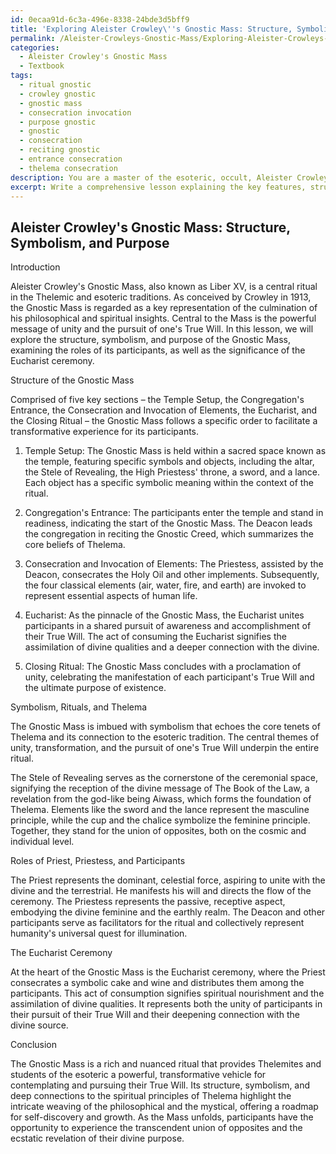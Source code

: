 ```yaml
---
id: 0ecaa91d-6c3a-496e-8338-24bde3d5bff9
title: 'Exploring Aleister Crowley\''s Gnostic Mass: Structure, Symbolism, and Purpose'
permalink: /Aleister-Crowleys-Gnostic-Mass/Exploring-Aleister-Crowleys-Gnostic-Mass-Structure-Symbolism-and-Purpose/
categories:
  - Aleister Crowley's Gnostic Mass
  - Textbook
tags:
  - ritual gnostic
  - crowley gnostic
  - gnostic mass
  - consecration invocation
  - purpose gnostic
  - gnostic
  - consecration
  - reciting gnostic
  - entrance consecration
  - thelema consecration
description: You are a master of the esoteric, occult, Aleister Crowley's Gnostic Mass and education, you have written many textbooks on the subject in ways that provide students with rich and deep understanding of the subject. You are being asked to write textbook-like sections on a topic and you do it with full context, explainability, and reliability in accuracy to the true facts of the topic at hand, in a textbook style that a student would easily be able to learn from, in a rich, engaging, and contextual way. Always include relevant context (such as formulas and history), related concepts, and in a way that someone can gain deep insights from.
excerpt: Write a comprehensive lesson explaining the key features, structure, and purpose of Aleister Crowley's Gnostic Mass, including its symbolism, rituals, and its relation to Thelema and the esoteric tradition. Provide insights on the roles of the priest, priestess, and participants, as well as the significance of the Eucharist ceremony at the heart of the Mass.
---
```


## Aleister Crowley's Gnostic Mass: Structure, Symbolism, and Purpose

Introduction

Aleister Crowley's Gnostic Mass, also known as Liber XV, is a central ritual in the Thelemic and esoteric traditions. As conceived by Crowley in 1913, the Gnostic Mass is regarded as a key representation of the culmination of his philosophical and spiritual insights. Central to the Mass is the powerful message of unity and the pursuit of one's True Will. In this lesson, we will explore the structure, symbolism, and purpose of the Gnostic Mass, examining the roles of its participants, as well as the significance of the Eucharist ceremony.

Structure of the Gnostic Mass

Comprised of five key sections – the Temple Setup, the Congregation's Entrance, the Consecration and Invocation of Elements, the Eucharist, and the Closing Ritual – the Gnostic Mass follows a specific order to facilitate a transformative experience for its participants.

1. Temple Setup: The Gnostic Mass is held within a sacred space known as the temple, featuring specific symbols and objects, including the altar, the Stele of Revealing, the High Priestess' throne, a sword, and a lance. Each object has a specific symbolic meaning within the context of the ritual.

2. Congregation's Entrance: The participants enter the temple and stand in readiness, indicating the start of the Gnostic Mass. The Deacon leads the congregation in reciting the Gnostic Creed, which summarizes the core beliefs of Thelema.

3. Consecration and Invocation of Elements: The Priestess, assisted by the Deacon, consecrates the Holy Oil and other implements. Subsequently, the four classical elements (air, water, fire, and earth) are invoked to represent essential aspects of human life.

4. Eucharist: As the pinnacle of the Gnostic Mass, the Eucharist unites participants in a shared pursuit of awareness and accomplishment of their True Will. The act of consuming the Eucharist signifies the assimilation of divine qualities and a deeper connection with the divine.

5. Closing Ritual: The Gnostic Mass concludes with a proclamation of unity, celebrating the manifestation of each participant's True Will and the ultimate purpose of existence.

Symbolism, Rituals, and Thelema

The Gnostic Mass is imbued with symbolism that echoes the core tenets of Thelema and its connection to the esoteric tradition. The central themes of unity, transformation, and the pursuit of one's True Will underpin the entire ritual.

The Stele of Revealing serves as the cornerstone of the ceremonial space, signifying the reception of the divine message of The Book of the Law, a revelation from the god-like being Aiwass, which forms the foundation of Thelema. Elements like the sword and the lance represent the masculine principle, while the cup and the chalice symbolize the feminine principle. Together, they stand for the union of opposites, both on the cosmic and individual level.

Roles of Priest, Priestess, and Participants

The Priest represents the dominant, celestial force, aspiring to unite with the divine and the terrestrial. He manifests his will and directs the flow of the ceremony. The Priestess represents the passive, receptive aspect, embodying the divine feminine and the earthly realm. The Deacon and other participants serve as facilitators for the ritual and collectively represent humanity's universal quest for illumination.

The Eucharist Ceremony

At the heart of the Gnostic Mass is the Eucharist ceremony, where the Priest consecrates a symbolic cake and wine and distributes them among the participants. This act of consumption signifies spiritual nourishment and the assimilation of divine qualities. It represents both the unity of participants in their pursuit of their True Will and their deepening connection with the divine source.

Conclusion

The Gnostic Mass is a rich and nuanced ritual that provides Thelemites and students of the esoteric a powerful, transformative vehicle for contemplating and pursuing their True Will. Its structure, symbolism, and deep connections to the spiritual principles of Thelema highlight the intricate weaving of the philosophical and the mystical, offering a roadmap for self-discovery and growth. As the Mass unfolds, participants have the opportunity to experience the transcendent union of opposites and the ecstatic revelation of their divine purpose.
